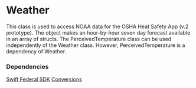 Weather
=======

This class is used to access NOAA data for the OSHA Heat Safety App (v.2 prototype).  The object makes an hour-by-hour seven day forecast available in an array of structs.  The PerceivedTemperature class can be used independently of the Weather class.  However, PerceivedTemperature is a dependency of Weather.

### Dependencies
[Swift Federal SDK](https://github.com/USDepartmentofLabor/Swift-Federal-Data-SDK)
[Conversions](https://github.com/USDepartmentofLabor/Conversions)